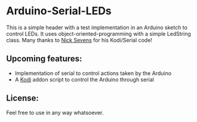 # Arduino-Serial-LEDs #
This is a simple header with a test implementation in an Arduino sketch to control LEDs. It uses object-oriented-programming with a simple LedString class. Many thanks to [Nick Sevens](https://www.nicksevens.com/) for his Kodi/Serial code!

## Upcoming features: ##
* Implementation of serial to control actions taken by the Arduino
* A [Kodi](https://kodi.tv) addon script to control the Arduino through serial

## License: ##
Feel free to use in any way whatsoever.
